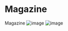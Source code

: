 # Magazine
Magazine
![image](https://github.com/user-attachments/assets/07c4c7b6-b8e3-4b55-abb1-19c1f457f355)  ![image](https://github.com/user-attachments/assets/05f68a94-7031-4fae-ae4b-24886ad796fe)
